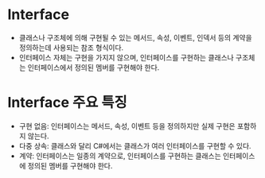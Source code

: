 # Interface
  * 클래스나 구조체에 의해 구현될 수 있는 메서드, 속성, 이벤트, 인덱서 등의 계약을 정의하는데 사용되는 참조 형식이다.
  * 인터페이스 자체는 구현을 가지지 않으며, 인터페이스를 구현하는 클래스나 구조체는 인터페이스에서 정의된 멤버를 구현해야 한다.

# Interface 주요 특징
  * 구현 없음: 인터페이스는 메서드, 속성, 이벤트 등을 정의하지만 실제 구현은 포함하지 않는다.
  * 다중 상속: 클래스와 달리 C#에서는 클래스가 여러 인터페이스를 구현할 수 있다.
  * 계약: 인터페이스는 일종의 계약으로, 인터페이스를 구현하는 클래스는 인터페이스에 정의된 멤버를 구현해야 한다.
